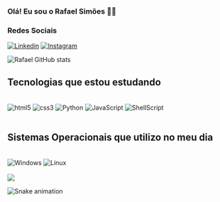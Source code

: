 ### Olá! Eu sou o Rafael Simões ✌🏾

### Redes Sociais

[![Linkedin](https://img.shields.io/badge/LinkedIn-0077B5?style=for-the-badge&logo=linkedin&logoColor=white)](https://www.linkedin.com/public-profile/settings?trk=d_flagship3_profile_self_view_public_profile)
[![Instagram](	https://img.shields.io/badge/Instagram-E4405F?style=for-the-badge&logo=instagram&logoColor=white)](https://www.instagram.com/_rafaellsimoes/)

![Rafael GitHub stats](https://github-readme-stats.vercel.app/api?username=rafaeeldev&show_icons=true&bg_color=00000000)

## Tecnologias que estou estudando

<div style="display: inline_block"><br/>
    <img align="center" alt="html5" src="https://img.shields.io/badge/HTML5-E34F26?style=for-the-badge&logo=html5&logoColor=white">
    <img align="center" alt="css3" src="https://img.shields.io/badge/CSS3-1572B6?style=for-the-badge&logo=css3&logoColor=white">
    <img align="center" alt="Python" src="https://img.shields.io/badge/Python-3776AB?style=for-the-badge&logo=python&logoColor=white">
    <img align="center" alt="JavaScript" src="https://img.shields.io/badge/JavaScript-F7DF1E?style=for-the-badge&logo=javascript&logoColor=black">
    <img align="center" alt="ShellScript" src="https://img.shields.io/badge/Shell_Script-121011?style=for-the-badge&logo=gnu-bash&logoColor=white">
</div><br/>

## Sistemas Operacionais que utilizo no meu dia

<div style="display: inline_block"><br/>
    <img align="center" alt="Windows" src="https://img.shields.io/badge/Windows-0078D6?style=for-the-badge&logo=windows&logoColor=white">
    <img align="center" alt="Linux" src="https://img.shields.io/badge/Linux-FCC624?style=for-the-badge&logo=linux&logoColor=black">
</div><br/>
<div style="display: inline_block">
    <img align="center" src="https://github.com/abhisheknaiidu/abhisheknaiidu/raw/master/code.gif?raw=true">
</div>

![Snake animation](https://github.com/Rafaeeldev/blob/output/github-contribution-grid-snake.svg)
